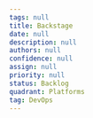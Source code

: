 ```yaml
---
tags: null
title: Backstage
date: null
description: null
authors: null
confidence: null
assign: null
priority: null
status: Backlog
quadrant: Platforms
tag: DevOps
---
```

